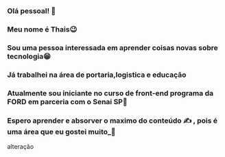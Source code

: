 
### Olá pessoal! 👋

### Meu nome é Thais:wink:
### Sou uma pessoa interessada em aprender coisas novas sobre tecnologia:grin:
### Já trabalhei na área de portaria,logistica e educação
### Atualmente sou iniciante no curso de front-end programa da FORD em parceria com o  Senai SP:eyes:
### Espero aprender e absorver o maximo do conteúdo :writing_hand:	, pois é uma área que eu gostei muito_:revolving_hearts:

alteração